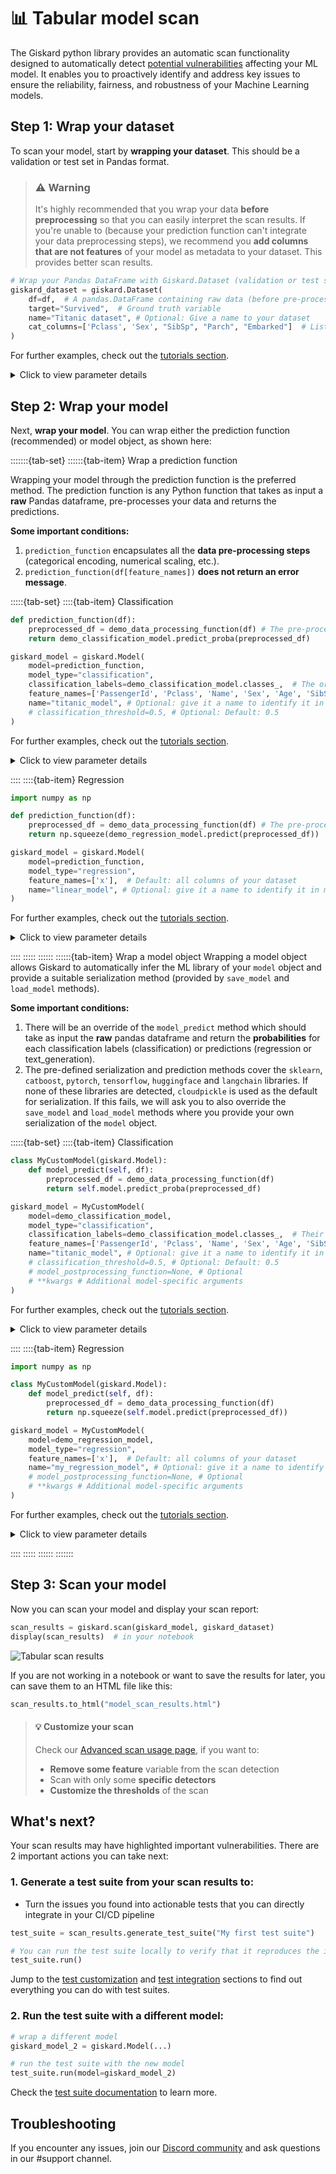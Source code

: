 # 📊 Tabular model scan

The Giskard python library provides an automatic scan functionality designed to automatically
detect [potential vulnerabilities](https://docs.giskard.ai/en/stable/knowledge/key_vulnerabilities/index.html) affecting
your ML model. It enables you to proactively identify and address key issues to ensure the reliability, fairness, and
robustness of your Machine Learning models.

## Step 1: Wrap your dataset

To scan your model, start by **wrapping your dataset**. This should be a validation or test set in Pandas format.

> ### ⚠️ Warning
>
> It's highly recommended that you wrap your data **before preprocessing** so that you can easily interpret
> the scan results. If you're unable to (because your prediction function can't integrate your data
> preprocessing steps), we recommend you **add columns that are not features** of your model as metadata
> to your dataset. This provides better scan results.

```python
# Wrap your Pandas DataFrame with Giskard.Dataset (validation or test set)
giskard_dataset = giskard.Dataset(
    df=df,  # A pandas.DataFrame containing raw data (before pre-processing) and including ground truth variable.
    target="Survived",  # Ground truth variable
    name="Titanic dataset", # Optional: Give a name to your dataset
    cat_columns=['Pclass', 'Sex', "SibSp", "Parch", "Embarked"]  # List of categorical columns. Optional, but improves quality of results if available.
)
```

For further examples, check out
the [tutorials section](https://docs.giskard.ai/en/stable/tutorials/tabular_tutorials/index.html).

<details>
<summary>Click to view parameter details</summary>

- <mark style="color:red;">**`Mandatory parameters`**</mark>

  - `df`: A `pandas.DataFrame` containing raw data (before pre-processing) and including ground truth variable. Extra columns not included as features of the model can remain in `df`.

- <mark style="color:red;">**`Optional parameters`**</mark>
_ `target`: The column name in `df` corresponding to the ground truth variable.
_ `name`: Give a name to your dataset.
_ `cat_columns`: List of strings representing names of categorical columns.Can be binary,
numerical, or textual with a few unique values. If not provided, column types will be inferred automatically.
_ `column_types`: Dictionary of column names and their types (numeric, category or text) for all columns of `df`.
If not provided, column types will be inferred automatically.
</details>

## Step 2: Wrap your model

Next, **wrap your model**. You can wrap either the prediction function (recommended) or model object, as shown here:

:::::::{tab-set}
::::::{tab-item} Wrap a prediction function

Wrapping your model through the prediction function is the preferred method. The prediction function is any Python function that takes as input a <b>raw</b> Pandas dataframe, pre-processes your data and returns the predictions.

<b>Some important conditions:</b>

1. `prediction_function` encapsulates all the <b>data pre-processing steps</b> (categorical encoding, numerical scaling,
   etc.).
2. `prediction_function(df[feature_names])` <b>does not return an error message</b>.

:::::{tab-set}
::::{tab-item} Classification

```python
def prediction_function(df):
    preprocessed_df = demo_data_processing_function(df) # The pre-processor can be a pipeline of one-hot encoding, imputer, scaler, etc.
    return demo_classification_model.predict_proba(preprocessed_df)

giskard_model = giskard.Model(
    model=prediction_function,
    model_type="classification",
    classification_labels=demo_classification_model.classes_,  # The order MUST be identical to the prediction_function's output order
    feature_names=['PassengerId', 'Pclass', 'Name', 'Sex', 'Age', 'SibSp', 'Parch', 'Fare', 'Embarked'],  # Default: all columns of your dataset
    name="titanic_model", # Optional: give it a name to identify it in metadata
    # classification_threshold=0.5, # Optional: Default: 0.5
)
```

For further examples, check out
the [tutorials section](https://docs.giskard.ai/en/stable/tutorials/tabular_tutorials/index.html).

<details>
<summary>Click to view parameter details</summary>

- <mark style="color:red;">**`Mandatory parameters`**</mark>

  - `model`: A prediction function that takes a `pandas.DataFrame` as input and returns an array ($n\times m$) of
    probabilities corresponding to $n$ data entries (rows of `pandas.DataFrame`) and $m$ `classification_labels`. In the case of binary classification, an array ($n\times 1$) of probabilities is also accepted.
  - `model_type`: The type of model, either `regression`, `classification` or `text_generation`.
  - `classification_labels`: The list of unique categories for your dataset's target variable.
    If `classification_labels` is a list of $m$ elements, make sure that: `prediction_function` is returning a ($n\times m$) array of probabilities and `classification_labels` have the same order as the output of `prediction_function`.

- <mark style="color:red;">**`Optional parameters`**</mark>
  - `name`: Give a name to the wrapped model to identify it in metadata.
  - `feature_names`: An optional list of the column names of your feature. By default, `feature_names` are all the columns in your
    dataset. Make sure these features are all present and in the same order as they are in your training dataset.
  - `classification_threshold`: Model threshold for binary classification problems.

</details>

::::
::::{tab-item} Regression

```python
import numpy as np

def prediction_function(df):
    preprocessed_df = demo_data_processing_function(df) # The pre-processor can be a pipeline of one-hot encoding, imputer, scaler, etc.
    return np.squeeze(demo_regression_model.predict(preprocessed_df))

giskard_model = giskard.Model(
    model=prediction_function,
    model_type="regression",
    feature_names=['x'],  # Default: all columns of your dataset
    name="linear_model", # Optional: give it a name to identify it in metadata
)
```

For further examples, check out
the [tutorials section](https://docs.giskard.ai/en/stable/tutorials/tabular_tutorials/index.html).

<details>
<summary>Click to view parameter details</summary>

- <mark style="color:red;">**`Mandatory parameters`**</mark>

  - `model`: A prediction function that takes `pandas.DataFrame` as input and returns an array $n$ of predictions
    corresponding to $n$ data entries (rows of `pandas.DataFrame`).
  - `model_type`: The type of model, either `regression`, `classification` or `text_generation`.

- <mark style="color:red;">**`Optional parameters`**</mark>
  - `name`: Give a name to the wrapped model to identify it in metadata.
  - `feature_names`: An optional list of the column names of your feature. By default, `feature_names` are all the columns in your
    dataset. Make sure these features are all present and in the same order as they are in your training dataset.

</details>

::::
:::::
::::::
::::::{tab-item} Wrap a model object
Wrapping a model object allows Giskard to automatically infer the ML library of your `model`
object and provide a suitable serialization method (provided by `save_model` and `load_model` methods).

<b>Some important conditions:</b>

1. There will be an override of the `model_predict` method which should take as input the <b>raw</b> pandas dataframe
   and return the <b>probabilities</b> for each classification labels (classification) or predictions (regression or text_generation).
2. The pre-defined serialization and prediction methods cover the `sklearn`, `catboost`, `pytorch`,
   `tensorflow`, `huggingface` and `langchain` libraries. If none of these libraries are detected, `cloudpickle`
   is used as the default for serialization. If this fails, we will ask you to also override the `save_model` and `load_model`
   methods where you provide your own serialization of the `model` object.

:::::{tab-set}
::::{tab-item} Classification

```python
class MyCustomModel(giskard.Model):
    def model_predict(self, df):
        preprocessed_df = demo_data_processing_function(df)
        return self.model.predict_proba(preprocessed_df)

giskard_model = MyCustomModel(
    model=demo_classification_model,
    model_type="classification",
    classification_labels=demo_classification_model.classes_,  # Their order MUST be identical to the prediction_function's output order
    feature_names=['PassengerId', 'Pclass', 'Name', 'Sex', 'Age', 'SibSp', 'Parch', 'Fare', 'Embarked', 'Survived'],  # Default: all columns of your dataset
    name="titanic_model", # Optional: give it a name to identify it in metadata
    # classification_threshold=0.5, # Optional: Default: 0.5
    # model_postprocessing_function=None, # Optional
    # **kwargs # Additional model-specific arguments
)
```

For further examples, check out
the [tutorials section](https://docs.giskard.ai/en/stable/tutorials/tabular_tutorials/index.html).

<details>
<summary>Click to view parameter details</summary>

- <mark style="color:red;">**`Mandatory parameters`**</mark>

  - `model`: Any model from `sklearn`, `catboost`, `pytorch`, `tensorflow`, `huggingface` (check
    the [tutorials](https://docs.giskard.ai/en/stable/tutorials/tabular_tutorials/index.html)). If none of these
    libraries apply to you, we try to serialize your model with `cloudpickle`. If that also does not work, we ask you
    to provide us with your own serialization method.
  - `model_type`: The type of model, either `regression`, `classification` or `text_generation`.
  - `classification_labels`: The list of unique categories for your dataset's target variable. If `classification_labels`
    is a list of $m$ elements, make sure that `prediction_function` is returning a ($n\times m$) array of probabilities and `classification_labels` have the same order as the output of the prediction function.

- <mark style="color:red;">**`Optional parameters`**</mark>
  - `name`: Give a name to the wrapped model to identify it in metadata.
  - `feature_names`: An optional list of the column names of your feature. By default, `feature_names` are all the columns in your
    dataset.
  - `classification_threshold`: Model threshold for binary classification problems.
  - `data_preprocessing_function`: A function that takes a `pandas.DataFrame` as raw input, applies pre-processing and
    returns any object that could be directly fed to `model`.
  - `model_postprocessing_function`: A function that takes a `model` output as input, applies post-processing and returns
    an object of the same type and shape as the `model` output.
  - `**kwargs`: Additional model-specific arguments (
    See [Models](https://docs.giskard.ai/en/stable/reference/index.html)).

</details>

::::
::::{tab-item} Regression

```python
import numpy as np

class MyCustomModel(giskard.Model):
    def model_predict(self, df):
        preprocessed_df = demo_data_processing_function(df)
        return np.squeeze(self.model.predict(preprocessed_df))

giskard_model = MyCustomModel(
    model=demo_regression_model,
    model_type="regression",
    feature_names=['x'],  # Default: all columns of your dataset
    name="my_regression_model", # Optional: give it a name to identify it in metadata
    # model_postprocessing_function=None, # Optional
    # **kwargs # Additional model-specific arguments
)
```

For further examples, check out
the [tutorials section](https://docs.giskard.ai/en/stable/tutorials/tabular_tutorials/index.html).

<details>
<summary>Click to view parameter details</summary>

- <mark style="color:red;">**`Mandatory parameters`**</mark>

  - `model`: Any model from `sklearn`, `catboost`, `pytorch`, `tensorflow`, `huggingface` (check
    the [tutorials](https://docs.giskard.ai/en/stable/tutorials/tabular_tutorials/index.html)). If none of these
    libraries apply to you, we try to serialize your model with `cloudpickle`. If that also does not work, we
    ask you to provide us with your own serialization method.
  - `model_type`: The type of model, either `regression`, `classification` or `text_generation`.

- <mark style="color:red;">**`Optional parameters`**</mark>
  - `name`: Give a name to the wrapped model to identify it in metadata.
  - `feature_names`: An optional list of the feature names. By default, `feature_names` are all the columns in your
    dataset. Make sure these features are all present and in the same order as they are in your training dataset.
  - `data_preprocessing_function`: A function that takes a `pandas.DataFrame` as raw input, applies pre-processing and
    returns any object that could be directly fed to `model`.
  - `model_postprocessing_function`: A function that takes a `model` output as input, applies post-processing and returns
    an object of the same type and shape as the `model` output.
  - `**kwargs`: Additional model-specific arguments (
    See [Models](https://docs.giskard.ai/en/stable/reference/index.html)).

</details>

::::
:::::
::::::
:::::::

## Step 3: Scan your model

Now you can scan your model and display your scan report:

```python
scan_results = giskard.scan(giskard_model, giskard_dataset)
display(scan_results)  # in your notebook
```

![Tabular scan results](../../../assets/scan_tabular.png)

If you are not working in a notebook or want to save the results for later, you can save them to an HTML file like this:

```python
scan_results.to_html("model_scan_results.html")
```

> #### 💡 Customize your scan
>
> Check our [Advanced scan usage page](https://docs.giskard.ai/en/stable/open_source/scan/advanced_scan/index.html), if
> you want to:
>
> - **Remove some feature** variable from the scan detection
> - Scan with only some **specific detectors**
> - **Customize the thresholds** of the scan

## What's next?

Your scan results may have highlighted important vulnerabilities. There are 2 important actions you can take next:

### 1. Generate a test suite from your scan results to:

- Turn the issues you found into actionable tests that you can directly integrate in your CI/CD pipeline

```python
test_suite = scan_results.generate_test_suite("My first test suite")

# You can run the test suite locally to verify that it reproduces the issues
test_suite.run()
```

Jump to the [test customization](https://docs.giskard.ai/en/stable/open_source/customize_tests/index.html)
and [test integration](https://docs.giskard.ai/en/stable/open_source/integrate_tests/index.html) sections to find out
everything you can do with test suites.

### 2. Run the test suite with a different model:

```python
# wrap a different model
giskard_model_2 = giskard.Model(...)

# run the test suite with the new model
test_suite.run(model=giskard_model_2)
```

Check the [test suite documentation](https://docs.giskard.ai/en/stable/reference/suite/index.html#giskard.Suite) to learn more.

## Troubleshooting

If you encounter any issues, join our [Discord community](https://discord.gg/fkv7CAr3FE) and ask questions in our #support channel.
